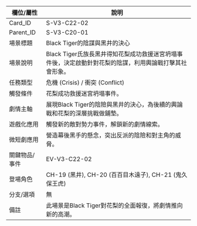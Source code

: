 | 欄位/屬性 | 說明 |
|---|---|
| Card_ID | S-V3-C22-02 |
| Parent_ID | S-V3-C20-01 |
| 場景標題 | Black Tiger的陰謀與黑井的決心 |
| 場景說明 | Black Tiger氏族長黑井得知花梨成功救援迷宮坍塌事件後，決定啟動針對花梨的陰謀，利用輿論戰打擊其社會形象。 |
| 任務類型 | 危機 (Crisis) / 衝突 (Conflict) |
| 觸發條件 | 花梨成功救援迷宮坍塌事件。 |
| 劇情主軸 | 展現Black Tiger的陰險與黑井的決心，為後續的輿論戰和花梨的深層挑戰做鋪墊。 |
| 遊戲化應用 | 觸發新的敵對勢力事件，解鎖新的劇情線索。 |
| 微短劇應用 | 營造幕後黑手的懸念，突出反派的陰險和對主角的威脅。 |
| 關鍵物品/事件 | EV-V3-C22-02 |
| 登場角色 | CH-19 (黑井), CH-20 (百百目木遠子), CH-21 (鬼久保王虎) |
| 分支/選項 | 無 |
| 備註 | 此場景是Black Tiger對花梨的全面報復，將劇情推向新的高潮。
